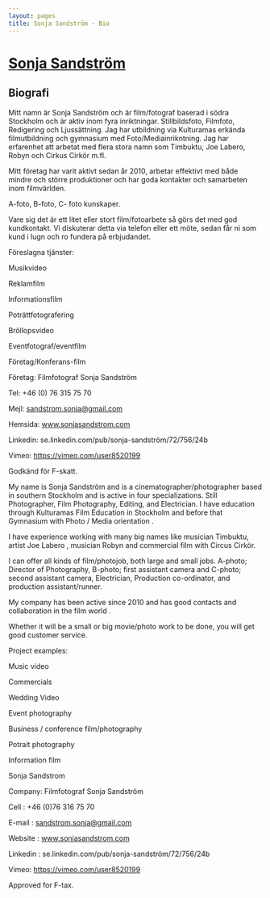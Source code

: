 ```yaml
---
layout: pages
title: Sonja Sandström - Bio
---
```


# [Sonja Sandström](../)

## Biografi


Mitt namn är Sonja Sandström och är film/fotograf baserad i södra Stockholm och är aktiv 
inom fyra inriktningar. Stillbildsfoto, Filmfoto, Redigering och Ljussättning. Jag 
har utbildning via Kulturamas erkända filmutbildning och gymnasium med 
Foto/Mediainrikntning. Jag har erfarenhet att arbetat med flera stora namn som Timbuktu, Joe 
Labero, Robyn och Cirkus Cirkör m.fl. 

Mitt företag har varit aktivt sedan år 2010, arbetar effektivt med både mindre och 
större produktioner och har goda kontakter och samarbeten inom filmvärlden. 

A-foto, B-foto, C- foto kunskaper.

Vare sig det är ett litet eller stort film/fotoarbete så görs det med god kundkontakt. Vi diskuterar detta via telefon eller ett möte, sedan får ni 
som kund i lugn och ro fundera på erbjudandet.

Föreslagna tjänster:

Musikvideo

Reklamfilm 

Informationsfilm

Poträttfotografering

Bröllopsvideo

Eventfotograf/eventfilm

Företag/Konferans-film


Företag: Filmfotograf Sonja Sandström   

Tel: +46 (0) 76 315 75 70    

Mejl: sandstrom.sonja@gmail.com   

Hemsida: www.sonjasandstrom.com   

Linkedin: se.linkedin.com/pub/sonja-sandström/72/756/24b   

Vimeo: https://vimeo.com/user8520199   

Godkänd för F-skatt.    



My name is Sonja Sandström and is a cinematographer/photographer based in southern Stockholm and is 
active in four specializations. Still Photographer, Film Photography, Editing, and Electrician.
I have education through Kulturamas Film Education in Stockholm and before that Gymnasium with 
Photo / Media orientation . 

I have experience working with many big names like musician Timbuktu, artist Joe Labero ,
musician Robyn and commercial film with Circus Cirkör.

I can offer all kinds of film/photojob, both large and small jobs. A-photo; Director of 
Photography, B-photo; first assistant camera and C-photo; second assistant camera,
Electrician, Production co-ordinator, and production assistant/runner.

My company has been active since 2010 and has good contacts and collaboration in the film world .

Whether it will be a small or big movie/photo work to be done, you will get good customer 
service. 

Project examples:

Music video

Commercials

Wedding Video

Event photography

Business / conference film/photography

Potrait photography

Information film


Sonja Sandstrom

Company: Filmfotograf Sonja Sandström

Cell : +46 (0)76 316 75 70

E-mail : sandstrom.sonja@gmail.com

Website : www.sonjasandstrom.com

Linkedin : se.linkedin.com/pub/sonja-sandström/72/756/24b

Vimeo: https://vimeo.com/user8520199

Approved for F-tax.


